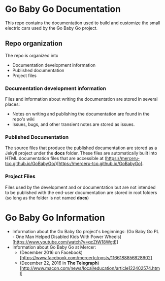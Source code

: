 # Go Baby Go Documentation

This repo contains the documentation used to build and customize the small electric cars used by the Go Baby Go project.

## Repo organization

The repo is organized into

* Documentation development information
* Published documentation
* Project files

### Documentation development information

Files and information about writing the documentation are stored in several places:

- Notes on writing and publishing the documentation are found in the repo's wiki
- Issues, bugs, and other transient notes are stored as issues.

### Published Documentation

The source files that produce the published documentation are stored as a Jekyll project under the **docs** folder. These files are automatically built into HTML documentation files that are accessible at (https://merceru-tco.github.io/GoBabyGo/)[https://merceru-tco.github.io/GoBabyGo].

### Project Files

Files used by the development and or documentation but are not intended to be published with the end-user documentation are stored in root folders (so long as the folder is not named **docs**)

# Go Baby Go Information

* Information about the Go Baby Go project's beginnings: (Go Baby Go PL - One Man Helped Disabled Kids With Power Wheels)[https://www.youtube.com/watch?v=qcZtW18WgtE]
* Information about Go Baby Go at Mercer: 
	- (December 2016 on Facebook)[https://www.facebook.com/mercertc/posts/1166188856828602]
	- (December 22, 2016 in __The Telegraph__)[http://www.macon.com/news/local/education/article122402574.html]
